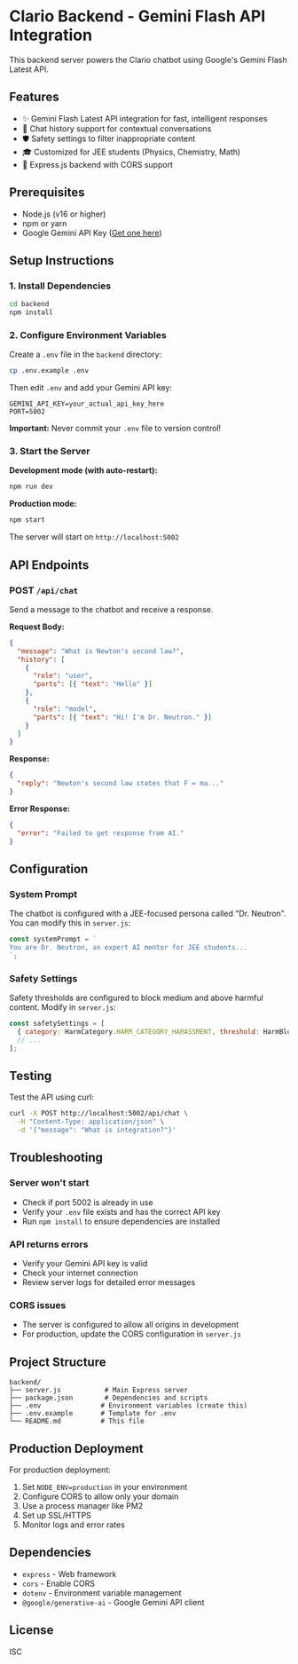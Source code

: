 # Clario Backend - Gemini Flash API Integration

This backend server powers the Clario chatbot using Google's Gemini Flash Latest API.

## Features

- ✨ Gemini Flash Latest API integration for fast, intelligent responses
- 💬 Chat history support for contextual conversations
- 🛡️ Safety settings to filter inappropriate content
- 🎓 Customized for JEE students (Physics, Chemistry, Math)
- 🚀 Express.js backend with CORS support

## Prerequisites

- Node.js (v16 or higher)
- npm or yarn
- Google Gemini API Key ([Get one here](https://makersuite.google.com/app/apikey))

## Setup Instructions

### 1. Install Dependencies

```bash
cd backend
npm install
```

### 2. Configure Environment Variables

Create a `.env` file in the `backend` directory:

```bash
cp .env.example .env
```

Then edit `.env` and add your Gemini API key:

```env
GEMINI_API_KEY=your_actual_api_key_here
PORT=5002
```

**Important:** Never commit your `.env` file to version control!

### 3. Start the Server

**Development mode (with auto-restart):**
```bash
npm run dev
```

**Production mode:**
```bash
npm start
```

The server will start on `http://localhost:5002`

## API Endpoints

### POST `/api/chat`

Send a message to the chatbot and receive a response.

**Request Body:**
```json
{
  "message": "What is Newton's second law?",
  "history": [
    {
      "role": "user",
      "parts": [{ "text": "Hello" }]
    },
    {
      "role": "model",
      "parts": [{ "text": "Hi! I'm Dr. Neutron." }]
    }
  ]
}
```

**Response:**
```json
{
  "reply": "Newton's second law states that F = ma..."
}
```

**Error Response:**
```json
{
  "error": "Failed to get response from AI."
}
```

## Configuration

### System Prompt

The chatbot is configured with a JEE-focused persona called "Dr. Neutron". You can modify this in `server.js`:

```javascript
const systemPrompt = `
You are Dr. Neutron, an expert AI mentor for JEE students...
`;
```

### Safety Settings

Safety thresholds are configured to block medium and above harmful content. Modify in `server.js`:

```javascript
const safetySettings = [
  { category: HarmCategory.HARM_CATEGORY_HARASSMENT, threshold: HarmBlockThreshold.BLOCK_MEDIUM_AND_ABOVE },
  // ...
];
```

## Testing

Test the API using curl:

```bash
curl -X POST http://localhost:5002/api/chat \
  -H "Content-Type: application/json" \
  -d '{"message": "What is integration?"}'
```

## Troubleshooting

### Server won't start
- Check if port 5002 is already in use
- Verify your `.env` file exists and has the correct API key
- Run `npm install` to ensure dependencies are installed

### API returns errors
- Verify your Gemini API key is valid
- Check your internet connection
- Review server logs for detailed error messages

### CORS issues
- The server is configured to allow all origins in development
- For production, update the CORS configuration in `server.js`

## Project Structure

```
backend/
├── server.js           # Main Express server
├── package.json        # Dependencies and scripts
├── .env               # Environment variables (create this)
├── .env.example       # Template for .env
└── README.md          # This file
```

## Production Deployment

For production deployment:

1. Set `NODE_ENV=production` in your environment
2. Configure CORS to allow only your domain
3. Use a process manager like PM2
4. Set up SSL/HTTPS
5. Monitor logs and error rates

## Dependencies

- `express` - Web framework
- `cors` - Enable CORS
- `dotenv` - Environment variable management
- `@google/generative-ai` - Google Gemini API client

## License

ISC
